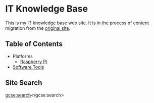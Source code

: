 # IT Knowledge Base

This is my IT knowledge base web site. It is in the process of content migration from the [original site](https://sites.google.com/site/alensit/).

## Table of Contents

- Platforms
    - [Raspberry Pi](/platforms/Raspberry-Pi/)
- [Software Tools](/software_tools/)

## Site Search

<script>
  (function() {
    var cx = '003783303775684249846:9sjaaf0wmxi';
    var gcse = document.createElement('script');
    gcse.type = 'text/javascript';
    gcse.async = true;
    gcse.src = 'https://cse.google.com/cse.js?cx=' + cx;
    var s = document.getElementsByTagName('script')[0];
    s.parentNode.insertBefore(gcse, s);
  })();
</script>
<gcse:search></gcse:search>
